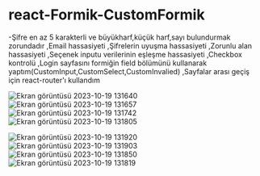 # react-Formik-CustomFormik
-Şifre en az 5 karakterli ve büyükharf,küçük harf,sayı bulundurmak zorundadır
,Email hassasiyeti
,Şifrelerin uyuşma hassasiyeti
,Zorunlu alan hassasiyeti
,Seçenek inputu verilerinin eşleşme hassasiyeti
,Checkbox kontrolü
,Login sayfasını formiğin field bölümünü kullanarak yaptım(CustomInput,CustomSelect,CustomInvalied)
,Sayfalar arası geçiş için react-router'ı kullandım

![Ekran görüntüsü 2023-10-19 131640](https://github.com/mirackurnaz/react-Formik-CustomFormik/assets/78266140/180463d8-8bc2-42bd-ba72-51950a4dc272)
![Ekran görüntüsü 2023-10-19 131657](https://github.com/mirackurnaz/react-Formik-CustomFormik/assets/78266140/fa5c9ac3-ecca-4b31-afdf-b9fa6ed0e971)
![Ekran görüntüsü 2023-10-19 131742](https://github.com/mirackurnaz/react-Formik-CustomFormik/assets/78266140/309c3e7a-1e53-407f-9049-3650e9f845d4)
![Ekran görüntüsü 2023-10-19 131805](https://github.com/mirackurnaz/react-Formik-CustomFormik/assets/78266140/19463eab-241a-46df-8572-50c1ca9f7c9c)

![Ekran görüntüsü 2023-10-19 131920](https://github.com/mirackurnaz/react-Formik-CustomFormik/assets/78266140/b256ace3-c55b-4b80-bc61-fd62c0f57f6c)
![Ekran görüntüsü 2023-10-19 131903](https://github.com/mirackurnaz/react-Formik-CustomFormik/assets/78266140/bcbcbe77-7dd0-4837-b9c8-d442105bfe9c)
![Ekran görüntüsü 2023-10-19 131850](https://github.com/mirackurnaz/react-Formik-CustomFormik/assets/78266140/ee27157f-7690-49af-b770-a46cd3f8ba51)
![Ekran görüntüsü 2023-10-19 131819](https://github.com/mirackurnaz/react-Formik-CustomFormik/assets/78266140/897407fd-b078-48f6-86c9-b20c18a68d64)


